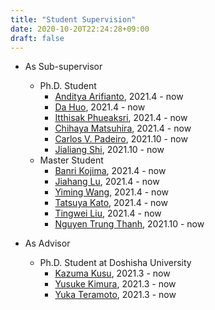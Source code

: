 ```yaml
---
title: "Student Supervision"
date: 2020-10-20T22:24:28+09:00
draft: false
---
```


- As Sub-supervisor
	- Ph.D. Student
		- [Anditya Arifianto](https://www.cs.is.i.nagoya-u.ac.jp/people/anditya-arifianto/), 2021.4 - now
		- [Da Huo](https://www.cs.is.i.nagoya-u.ac.jp/people/da-huo/), 2021.4 - now
		- [Itthisak Phueaksri](https://www.cs.is.i.nagoya-u.ac.jp/people/itthisak-phueaksri/), 2021.4 - now
		- [Chihaya Matsuhira](https://www.cs.is.i.nagoya-u.ac.jp/people/chihaya-matsuhira/), 2021.4 - now
		- [Carlos V. Padeiro](https://www.cs.is.i.nagoya-u.ac.jp/people/carlos-padeiro/), 2021.10 - now
		- [Jialiang Shi](https://www.cs.is.i.nagoya-u.ac.jp/people/jialiang-shi/), 2021.10 - now
	- Master Student
		- [Banri Kojima](https://www.cs.is.i.nagoya-u.ac.jp/people/banri-kojima/), 2021.4 - now
		- [Jiahang Lu](https://www.cs.is.i.nagoya-u.ac.jp/people/jiahang-lu/), 2021.4 - now
		- [Yiming Wang](https://www.cs.is.i.nagoya-u.ac.jp/people/yiming-wang/), 2021.4 - now
		- [Tatsuya Kato](https://www.cs.is.i.nagoya-u.ac.jp/people/tatsuya-kato/), 2021.4 - now
		- [Tingwei Liu](https://www.cs.is.i.nagoya-u.ac.jp/people/tingwei-liu/), 2021.4 - now
		- [Nguyen Trung Thanh](https://www.cs.is.i.nagoya-u.ac.jp/people/truen-thanh-nguyen/), 2021.10 - now

- As Advisor
	- Ph.D. Student at Doshisha University
		- [Kazuma Kusu](https://www-mil.cis.doshisha.ac.jp/portfolio/kusu-kazuma/), 2021.3 - now
		- [Yusuke Kimura](https://www-mil.cis.doshisha.ac.jp/portfolio/kimura-yusuke/), 2021.3 - now
		- [Yuka Teramoto](https://www-mil.cis.doshisha.ac.jp/portfolio/teramoto-yuka/), 2021.3 - now
